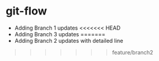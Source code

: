 # git-flow

- Adding Branch 1 updates
<<<<<<< HEAD
- Adding Branch 3 updates
=======
- Adding Branch 2 updates with detailed line
>>>>>>> feature/branch2
